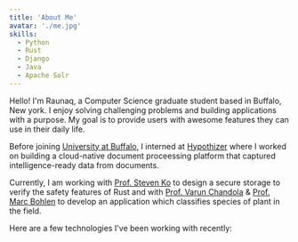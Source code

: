 ```yaml
---
title: 'About Me'
avatar: './me.jpg'
skills:
  - Python
  - Rust
  - Django
  - Java
  - Apache Solr
---
```


Hello! I'm Raunaq, a Computer Science graduate student based in Buffalo, New york. I enjoy solving challenging problems and building applications with a purpose. My goal is to provide users with awesome features they can use in their daily life.

Before joining [University at Buffalo](http://www.buffalo.edu/), I interned at [Hypothizer](https://www.linkedin.com/company/docmentai-hypothizer/about/) where I worked on building a cloud-native document proceessing platform that captured intelligence-ready data from documents.

Currently, I am working with [Prof. Steven Ko](https://nsr.cse.buffalo.edu/?page_id=272) to design a secure storage to verify the safety features of Rust and with [Prof. Varun Chandola](https://cse.buffalo.edu/~chandola/) & [Prof. Marc Bohlen](https://arts-sciences.buffalo.edu/art/faculty/directory/bohlen-marc.html) to develop an application which classifies species of plant in the field.

Here are a few technologies I've been working with recently:
